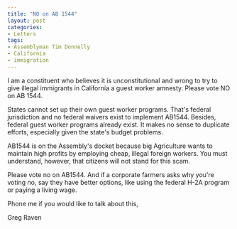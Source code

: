 ```yaml
---
title: "NO on AB 1544"
layout: post
categories:
- Letters
tags:
- Assemblyman Tim Donnelly
- California
- immigration
---
```


I am a constituent who believes it is unconstitutional and wrong to try to give illegal immigrants in California a guest worker amnesty. Please vote NO on AB 1544.  
  
States cannot set up their own guest worker programs. That's federal jurisdiction and no federal waivers exist to implement AB1544. Besides, federal guest worker programs already exist. It makes no sense to duplicate efforts, especially given the state's budget problems.

AB1544 is on the Assembly's docket because big Agriculture wants to maintain high profits by employing cheap, illegal foreign workers. You must understand, however, that citizens will not stand for this scam.

Please vote no on AB1544. And if a corporate farmers asks why you're voting no, say they have better options, like using the federal H-2A program or paying a living wage.

Phone me if you would like to talk about this,

Greg Raven
